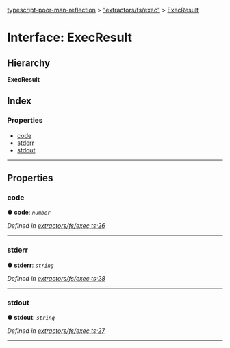 [typescript-poor-man-reflection](../README.md) > ["extractors/fs/exec"](../modules/_extractors_fs_exec_.md) > [ExecResult](../interfaces/_extractors_fs_exec_.execresult.md)

# Interface: ExecResult

## Hierarchy

**ExecResult**

## Index

### Properties

* [code](_extractors_fs_exec_.execresult.md#code)
* [stderr](_extractors_fs_exec_.execresult.md#stderr)
* [stdout](_extractors_fs_exec_.execresult.md#stdout)

---

## Properties

<a id="code"></a>

###  code

**● code**: *`number`*

*Defined in [extractors/fs/exec.ts:26](https://github.com/cancerberoSgx/typescript-poor-man-reflection/blob/2b5b97c/src/extractors/fs/exec.ts#L26)*

___
<a id="stderr"></a>

###  stderr

**● stderr**: *`string`*

*Defined in [extractors/fs/exec.ts:28](https://github.com/cancerberoSgx/typescript-poor-man-reflection/blob/2b5b97c/src/extractors/fs/exec.ts#L28)*

___
<a id="stdout"></a>

###  stdout

**● stdout**: *`string`*

*Defined in [extractors/fs/exec.ts:27](https://github.com/cancerberoSgx/typescript-poor-man-reflection/blob/2b5b97c/src/extractors/fs/exec.ts#L27)*

___

